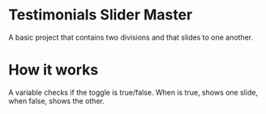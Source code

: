 # Testimonials Slider Master

A basic project that contains two divisions and that slides to one another. 

# How it works

A variable checks if the toggle is true/false. When is true, shows one slide, when false, shows the other.